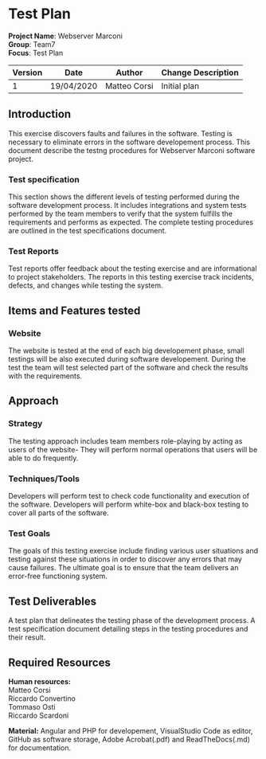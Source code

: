 # Test Plan
**Project Name**: Webserver Marconi  
**Group**: Team7  
**Focus**: Test Plan  

| Version | Date | Author | Change Description |
| -- | -- | -- | -- |
| 1 | 19/04/2020 | Matteo Corsi | Initial plan  |

## Introduction
This exercise discovers faults and failures in the software. Testing is necessary to eliminate errors in the software developement process. This document describe the testng procedures for Webserver Marconi software project.

### Test specification
This section shows the different levels of testing performed during the software development process. It includes integrations and system tests performed by the team members to verify that the system fulfills the requirements and performs as expected. The complete testing procedures are outlined in the test specifications document.

### Test Reports
Test reports offer feedback about the testing exercise and are informational to project stakeholders. The reports in this testing exercise track incidents, defects, and changes while testing the system.

## Items and Features tested

### Website
The website is tested at the end of each big developement phase, small testings will be also executed during software developement. During the test the team will test selected part of the software and check the results with the requirements.

## Approach

### Strategy
The testing approach includes team members role-playing by acting as users of the website- They will perform normal operations that users will be able to do frequently.

### Techniques/Tools
Developers will perform test to check code functionality and execution of the software. Developers will perform white-box and black-box testing to cover all parts of the software.

### Test Goals
The goals of this testing exercise include finding various user situations and testing against these situations in order to discover any errors that may cause failures. The ultimate goal is to ensure that the team delivers an error-free functioning system.

## Test Deliverables
A test plan that delineates the testing phase of the development process.
A test specification document detailing steps in the testing procedures and their result.

## Required Resources
**Human resources:**  
Matteo Corsi  
Riccardo Convertino  
Tommaso Osti  
Riccardo Scardoni  

**Material:** Angular and PHP for developement, VisualStudio Code as editor, GitHub as software storage, Adobe Acrobat(.pdf) and ReadTheDocs(.md) for documentation.

